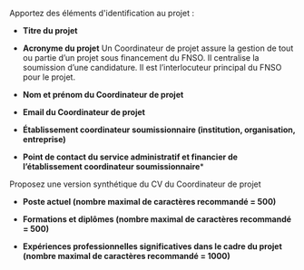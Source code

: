 Apportez des éléments d'identification au projet :

* **Titre du projet**

* **Acronyme du projet**
Un Coordinateur de projet assure la gestion de tout ou partie d’un projet sous financement du FNSO.
Il centralise la soumission d’une candidature. Il est l’interlocuteur principal du FNSO pour le projet.

* **Nom et prénom du Coordinateur de projet**

* **Email du Coordinateur de projet**

* **Établissement coordinateur soumissionnaire (institution, organisation, entreprise)**

* **Point de contact du service administratif et financier de l’établissement coordinateur soumissionnaire***

Proposez une version synthétique du CV du Coordinateur de projet
* **Poste actuel (nombre maximal de caractères recommandé = 500)**

* **Formations et diplômes (nombre maximal de caractères recommandé = 500)**

* **Expériences professionnelles significatives dans le cadre du projet (nombre maximal de caractères recommandé = 1000)**

